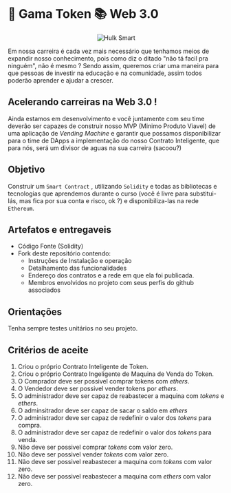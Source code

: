 # 🏦 Gama Token 📚 Web 3.0

<p align="center">
  <img src="https://media.tenor.com/images/63dc70b43a949617fdfa3447868d534d/tenor.gif" alt="Hulk Smart"/>
</p>

Em nossa carreira é cada vez mais necessário que tenhamos meios de expandir nosso conhecimento, pois como diz o ditado "não tá facil pra ninguém", não é mesmo ? Sendo assim, queremos criar uma maneira para que pessoas de investir na educação e na comunidade, assim todos poderão aprender e ajudar a crescer.


## Acelerando carreiras na Web 3.0 !

Ainda estamos em desenvolvimento e você juntamente com seu time deverão ser capazes de construir nosso MVP (Minimo Produto Viavel) de uma aplicação de _Vending Machine_ e garantir que possamos disponibilizar para o time de DApps a implementação do nosso Contrato Inteligente, que para nós, será um divisor de aguas na sua carreira (sacoou?)

## Objetivo
Construir um `Smart Contract` , utilizando `Solidity` e todas as bibliotecas e tecnologias que aprendemos durante o curso (você é livre para substitui-lás, mas fica por sua conta e risco, ok ?) e disponibiliza-las na rede `Ethereum`.


## Artefatos e entregaveis
* Código Fonte (Solidity)
* Fork deste repositório contendo:
    * Instruções de Instalação e operação
    * Detalhamento das funcionalidades
    * Endereço dos contratos e a rede em que ela foi publicada.
    * Membros envolvidos no projeto com seus perfis do github associados


## Orientações
Tenha sempre testes unitários no seu projeto.


## Critérios de aceite 
1. Criou o próprio Contrato Inteligente de Token.
2. Criou o próprio Contrato Ingeligente de Maquina de Venda do Token.
3. O Comprador deve ser possivel comprar tokens com _ethers_.
4. O Vendedor deve ser possivel vender tokens por _ethers_.
5. O administrador deve ser capaz de reabastecer a maquina com _tokens_ e _ethers_.
6. O adminsitrador deve ser capaz de sacar o saldo em _ethers_
7. O administrador deve ser capaz de redefinir o valor dos _tokens_ para compra.
8. O administrador deve ser capaz de redefinir o valor dos _tokens_ para venda.
9. Não deve ser possivel comprar _tokens_ com valor zero.
10. Não deve ser possivel vender _tokens_ com valor zero.
11. Não deve ser possivel reabastecer a maquina com _tokens_ com valor zero.
12. Não deve ser possivel reabastecer a maquina com _ethers_ com valor zero.
